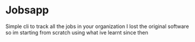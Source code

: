 # Jobsapp
Simple cli to track all the jobs in your organization
I lost the original software so im starting from scratch using what ive learnt since then
